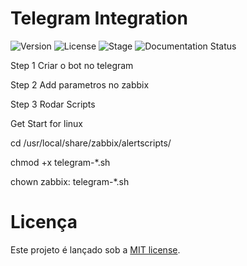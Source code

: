 # Telegram Integration

![Version](https://img.shields.io/badge/Version-0.0.1-green.svg)
![License](https://img.shields.io/dub/l/vibe-d.svg)
![Stage](https://img.shields.io/badge/release-Stable-blue.svg)
![Documentation Status](https://readthedocs.org/projects/ctfd/badge/?version=latest)

Step 1 
Criar o bot no telegram

Step 2 
Add parametros no zabbix

Step 3 
Rodar Scripts

Get Start for linux

cd /usr/local/share/zabbix/alertscripts/

chmod +x telegram-*.sh

chown zabbix: telegram-*.sh

# Licença 
Este projeto é lançado sob a [MIT license](LICENSE.txt).